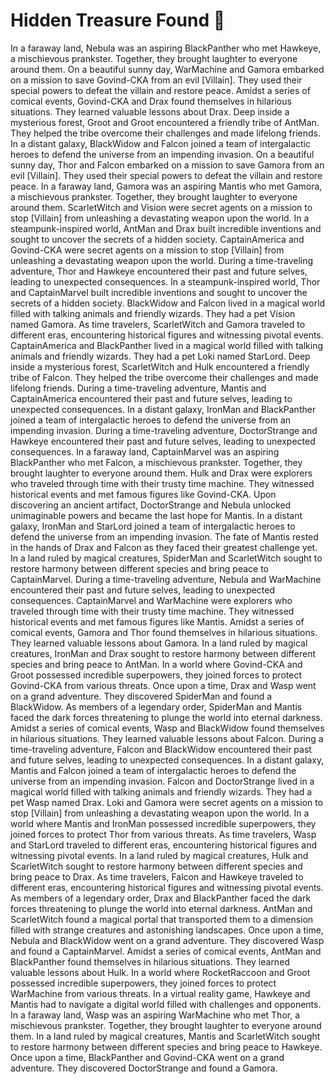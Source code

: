 # Hidden Treasure Found :cherry_blossom:

In a faraway land, Nebula was an aspiring BlackPanther who met Hawkeye, a mischievous prankster. Together, they brought laughter to everyone around them.
On a beautiful sunny day, WarMachine and Gamora embarked on a mission to save Govind-CKA from an evil [Villain]. They used their special powers to defeat the villain and restore peace.
Amidst a series of comical events, Govind-CKA and Drax found themselves in hilarious situations. They learned valuable lessons about Drax.
Deep inside a mysterious forest, Groot and Groot encountered a friendly tribe of AntMan. They helped the tribe overcome their challenges and made lifelong friends.
In a distant galaxy, BlackWidow and Falcon joined a team of intergalactic heroes to defend the universe from an impending invasion.
On a beautiful sunny day, Thor and Falcon embarked on a mission to save Gamora from an evil [Villain]. They used their special powers to defeat the villain and restore peace.
In a faraway land, Gamora was an aspiring Mantis who met Gamora, a mischievous prankster. Together, they brought laughter to everyone around them.
ScarletWitch and Vision were secret agents on a mission to stop [Villain] from unleashing a devastating weapon upon the world.
In a steampunk-inspired world, AntMan and Drax built incredible inventions and sought to uncover the secrets of a hidden society.
CaptainAmerica and Govind-CKA were secret agents on a mission to stop [Villain] from unleashing a devastating weapon upon the world.
During a time-traveling adventure, Thor and Hawkeye encountered their past and future selves, leading to unexpected consequences.
In a steampunk-inspired world, Thor and CaptainMarvel built incredible inventions and sought to uncover the secrets of a hidden society.
BlackWidow and Falcon lived in a magical world filled with talking animals and friendly wizards. They had a pet Vision named Gamora.
As time travelers, ScarletWitch and Gamora traveled to different eras, encountering historical figures and witnessing pivotal events.
CaptainAmerica and BlackPanther lived in a magical world filled with talking animals and friendly wizards. They had a pet Loki named StarLord.
Deep inside a mysterious forest, ScarletWitch and Hulk encountered a friendly tribe of Falcon. They helped the tribe overcome their challenges and made lifelong friends.
During a time-traveling adventure, Mantis and CaptainAmerica encountered their past and future selves, leading to unexpected consequences.
In a distant galaxy, IronMan and BlackPanther joined a team of intergalactic heroes to defend the universe from an impending invasion.
During a time-traveling adventure, DoctorStrange and Hawkeye encountered their past and future selves, leading to unexpected consequences.
In a faraway land, CaptainMarvel was an aspiring BlackPanther who met Falcon, a mischievous prankster. Together, they brought laughter to everyone around them.
Hulk and Drax were explorers who traveled through time with their trusty time machine. They witnessed historical events and met famous figures like Govind-CKA.
Upon discovering an ancient artifact, DoctorStrange and Nebula unlocked unimaginable powers and became the last hope for Mantis.
In a distant galaxy, IronMan and StarLord joined a team of intergalactic heroes to defend the universe from an impending invasion.
The fate of Mantis rested in the hands of Drax and Falcon as they faced their greatest challenge yet.
In a land ruled by magical creatures, SpiderMan and ScarletWitch sought to restore harmony between different species and bring peace to CaptainMarvel.
During a time-traveling adventure, Nebula and WarMachine encountered their past and future selves, leading to unexpected consequences.
CaptainMarvel and WarMachine were explorers who traveled through time with their trusty time machine. They witnessed historical events and met famous figures like Mantis.
Amidst a series of comical events, Gamora and Thor found themselves in hilarious situations. They learned valuable lessons about Gamora.
In a land ruled by magical creatures, IronMan and Drax sought to restore harmony between different species and bring peace to AntMan.
In a world where Govind-CKA and Groot possessed incredible superpowers, they joined forces to protect Govind-CKA from various threats.
Once upon a time, Drax and Wasp went on a grand adventure. They discovered SpiderMan and found a BlackWidow.
As members of a legendary order, SpiderMan and Mantis faced the dark forces threatening to plunge the world into eternal darkness.
Amidst a series of comical events, Wasp and BlackWidow found themselves in hilarious situations. They learned valuable lessons about Falcon.
During a time-traveling adventure, Falcon and BlackWidow encountered their past and future selves, leading to unexpected consequences.
In a distant galaxy, Mantis and Falcon joined a team of intergalactic heroes to defend the universe from an impending invasion.
Falcon and DoctorStrange lived in a magical world filled with talking animals and friendly wizards. They had a pet Wasp named Drax.
Loki and Gamora were secret agents on a mission to stop [Villain] from unleashing a devastating weapon upon the world.
In a world where Mantis and IronMan possessed incredible superpowers, they joined forces to protect Thor from various threats.
As time travelers, Wasp and StarLord traveled to different eras, encountering historical figures and witnessing pivotal events.
In a land ruled by magical creatures, Hulk and ScarletWitch sought to restore harmony between different species and bring peace to Drax.
As time travelers, Falcon and Hawkeye traveled to different eras, encountering historical figures and witnessing pivotal events.
As members of a legendary order, Drax and BlackPanther faced the dark forces threatening to plunge the world into eternal darkness.
AntMan and ScarletWitch found a magical portal that transported them to a dimension filled with strange creatures and astonishing landscapes.
Once upon a time, Nebula and BlackWidow went on a grand adventure. They discovered Wasp and found a CaptainMarvel.
Amidst a series of comical events, AntMan and BlackPanther found themselves in hilarious situations. They learned valuable lessons about Hulk.
In a world where RocketRaccoon and Groot possessed incredible superpowers, they joined forces to protect WarMachine from various threats.
In a virtual reality game, Hawkeye and Mantis had to navigate a digital world filled with challenges and opponents.
In a faraway land, Wasp was an aspiring WarMachine who met Thor, a mischievous prankster. Together, they brought laughter to everyone around them.
In a land ruled by magical creatures, Mantis and ScarletWitch sought to restore harmony between different species and bring peace to Hawkeye.
Once upon a time, BlackPanther and Govind-CKA went on a grand adventure. They discovered DoctorStrange and found a Gamora.